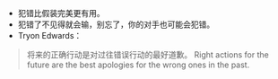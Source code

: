 - 犯错比假装完美更有用。
- 犯错了不见得就会输，别忘了，你的对手也可能会犯错。
- Tryon Edwards：
> 将来的正确行动是对过往错误行动的最好道歉。
> Right actions for the future are the best apologies for the wrong ones in the past.